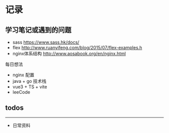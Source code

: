 
# 记录

## 学习笔记或遇到的问题

- sass <https://www.sass.hk/docs/>
- flex <http://www.ruanyifeng.com/blog/2015/07/flex-examples.h>
- nginx体系结构 <http://www.aosabook.org/en/nginx.html>  

每日想法

- nginx 配置
- java + go 技术栈
- vue3 + TS + vite
- leeCode

## todos

---

- 日常资料
